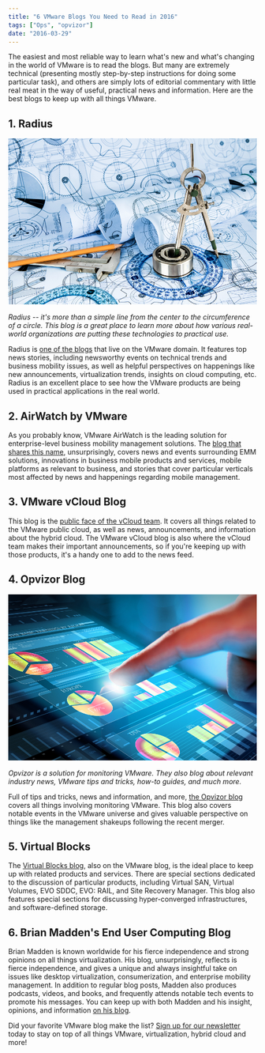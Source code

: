```yaml
---
title: "6 VMware Blogs You Need to Read in 2016"
tags: ["Ops", "opvizor"]
date: "2016-03-29"
---
```


The easiest and most reliable way to learn what's new and what's changing in the world of VMware is to read the blogs. But many are extremely technical (presenting mostly step-by-step instructions for doing some particular task), and others are simply lots of editorial commentary with little real meat in the way of useful, practical news and information. Here are the best blogs to keep up with all things VMware. 

## **1\. Radius**

![VMware Blogs](/images/blog/bigstock-Technical-drawings-with-the-be-47169388.jpg)

_Radius -- it's more than a simple line from the center to the circumference of a circle. This blog is a great place to learn more about how various real-world organizations are putting these technologies to practical use._

Radius is [one of the blogs](http://www.vmware.com/radius/) that live on the VMware domain. It features top news stories, including newsworthy events on technical trends and business mobility issues, as well as helpful perspectives on happenings like new announcements, virtualization trends, insights on cloud computing, etc. Radius is an excellent place to see how the VMware products are being used in practical applications in the real world. 

## **2\. AirWatch by VMware** 

As you probably know, VMware AirWatch is the leading solution for enterprise-level business mobility management solutions. The [blog that shares this name](http://blogs.air-watch.com/category/industry-verticals/#.VtrniPkrJmM), unsurprisingly, covers news and events surrounding EMM solutions, innovations in business mobile products and services, mobile platforms as relevant to business, and stories that cover particular verticals most affected by news and happenings regarding mobile management. 

## **3\. VMware vCloud Blog** 

This blog is the [public face of the vCloud team](http://blogs.vmware.com/vcloud/). It covers all things related to the VMware public cloud, as well as news, announcements, and information about the hybrid cloud. The VMware vCloud blog is also where the vCloud team makes their important announcements, so if you're keeping up with those products, it's a handy one to add to the news feed. 

## **4\. Opvizor Blog**

![VMware Blog opvizor](/images/blog/bigstock-Close-up-of-human-hands-using--111330503.jpg)

_Opvizor is a solution for monitoring VMware. They also blog about relevant industry news, VMware tips and tricks, how-to guides, and much more._ 

Full of tips and tricks, news and information, and more, [the Opvizor blog](https://www.opvizor.com/blog/) covers all things involving monitoring VMware. This blog also covers notable events in the VMware universe and gives valuable perspective on things like the management shakeups following the recent merger. 

## **5\. Virtual Blocks** 

The [Virtual Blocks blog](https://blogs.vmware.com/virtualblocks/), also on the VMware blog, is the ideal place to keep up with related products and services. There are special sections dedicated to the discussion of particular products, including Virtual SAN, Virtual Volumes, EVO SDDC, EVO: RAIL, and Site Recovery Manager. This blog also features special sections for discussing hyper-converged infrastructures, and software-defined storage. 

## **6\. Brian Madden's End User Computing Blog** 

Brian Madden is known worldwide for his fierce independence and strong opinions on all things virtualization. His blog, unsurprisingly, reflects is fierce independence, and gives a unique and always insightful take on issues like desktop virtualization, consumerization, and enterprise mobility management. In addition to regular blog posts, Madden also produces podcasts, videos, and books, and frequently attends notable tech events to promote his messages. You can keep up with both Madden and his insight, opinions, and information [on his blog](http://www.brianmadden.com/). 

Did your favorite VMware blog make the list? [Sign up for our newsletter](http://opvizor.us6.list-manage.com/subscribe?u=5e67b89e18341af0e8844b002&id=1e918cd24e) today to stay on top of all things VMware, virtualization, hybrid cloud and more!
